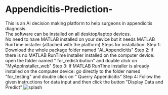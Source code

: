 # Appendicitis-Prediction-
This is an AI decision making platform to help surgeons in appendicitis diagnosis.  
The software can be installed on all desktop/laptop devices.  
No need to have MATLAB installed on your device but it needs MATLAB RunTime installer (attached with the platform)
Steps for installation: 
Step 1: Download the whole package folder named "AI_Appendicitis"
Step 2: if there is no MATLAB RunTime installer installed on the computer device: 
        open the folder named " for_redistribution" and double click on "MyAppInstaller_web"
Step 3: If MATLAB RunTime installer is already installed on the computer device:
        go directly to the folder named "for_testing" and double click on " Querry Appendicitis"
Step 4: Follow the given instructions for data input and then click the button "Display Data and Predict"
![splash](https://user-images.githubusercontent.com/81948489/129053590-e3d426b8-39c9-4225-b938-5b73a28d3967.png)


